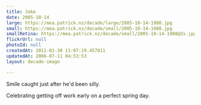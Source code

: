 ```yaml
---
title: Jake
date: 2005-10-14
large: https://mea.patrick.nz/decade/large/2005-10-14-1988.jpg
small: https://mea.patrick.nz/decade/small/2005-10-14-1988.jpg
smallRetina: https://mea.patrick.nz/decade/small/2005-10-14-1988@2x.jpg
flickrUrl: null
photoId: null
createdAt: 2011-01-30 11:07:19.457811
updatedAt: 2006-07-11 04:53:53
layout: decade-image

---
```

Smile caught just after he'd been silly.

Celebrating getting off work early on a perfect spring day.
